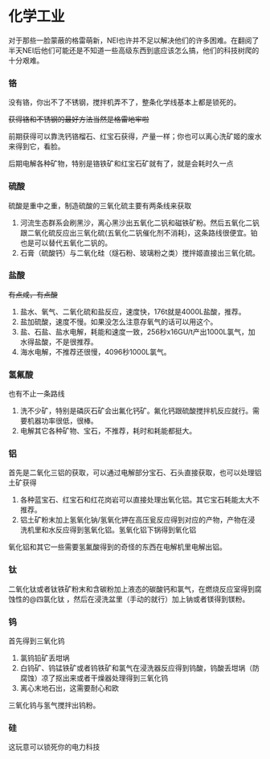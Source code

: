 # 化学工业

对于那些一脸蒙蔽的格雷萌新，NEI也许并不足以解决他们的许多困难。在翻阅了半天NEI后他们可能还是不知道一些高级东西到底应该怎么搞，他们的科技树爬的十分艰难。

### 铬

没有铬，你出不了不锈钢，搅拌机弄不了，整条化学线基本上都是锁死的。

~~获得铬和不锈钢的最好方法当然是格雷地牢啦~~

前期获得可以靠洗钙铬榴石、红宝石获得，产量一样；你也可以离心洗矿姬的废水来得到它，看脸。

后期电解各种矿物，特别是铬铁矿和红宝石矿就有了，就是会耗时久一点

### 硫酸

硫酸是重中之重，制造硫酸的三氧化硫主要有两条线来获取

1. 河流生态群系会刷黑沙，离心黑沙出五氧化二钒和磁铁矿粉。然后五氧化二钒跟二氧化硫反应出三氧化硫\(五氧化二钒催化剂不消耗\)，这条路线很便宜。铂也是可以替代五氧化二钒的。
2. 石膏（硫酸钙）与二氧化硅（燧石粉、玻璃粉之类）搅拌姬直接出三氧化硫。

### 盐酸

~~有点咸，有点酸~~

1. 盐水、氧气、二氧化硫和盐反应，速度快，176t就是4000L盐酸，推荐。
2. 盐加硫酸，速度不慢。如果没怎么注意存氧气的话可以用这个。
3. 盐、石盐、盐水电解，耗能和速度一致，256秒x16GU/t产出1000L氯气，加水得盐酸，不是很推荐。
4. 海水电解，不推荐还很慢，4096秒1000L氯气。

### 氢氟酸

也有不止一条路线

1. 洗不少矿，特别是磷灰石矿会出氟化钙矿。氟化钙跟硫酸搅拌机反应就行。需要机器功率很低，很棒。
2. 电解其它各种矿物、宝石，不推荐，耗时和耗能都挺大。

### 铝

首先是二氧化三铝的获取，可以通过电解部分宝石、石头直接获取，也可以处理铝土矿获得

1. 各种蓝宝石、红宝石和红花岗岩可以直接处理出氧化铝。其它宝石耗能太大不推荐。
2. 铝土矿粉末加上氢氧化钠/氢氧化钾在高压瓮反应得到对应的产物，产物在浸洗机里和水反应得到氢氧化铝。氢氧化铝下锅得到氧化铝

氧化铝和其它一些需要氢氟酸得到的奇怪的东西在电解机里电解出铝。

### 钛

二氧化钛或者钛铁矿粉末和含碳粉加上液态的碳酸钙和氯气，在燃烧反应室得到腐蚀性的@四氯化钛 ，然后在浸洗盆里（手动的就行）加上钠或者镁得到镁粉。

### 钨

首先得到三氧化钨

1. 氯钨铅矿丢坩埚
2. 白钨矿、钨锰铁矿或者钨铁矿和氯气在浸洗器反应得到钨酸，钨酸丢坩埚（防腐蚀）凉了抠出来或者干燥器处理得到三氧化钨
3. 离心末地石出，这需要耐心和欧

三氧化钨与氢气搅拌出钨粉。

### 硅

这玩意可以锁死你的电力科技





